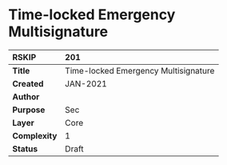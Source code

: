 # Time-locked Emergency Multisignature


|RSKIP          | 201 |
| :------------ |:-------------|
|**Title**      |Time-locked Emergency Multisignature|
|**Created**    |JAN-2021 |
|**Author**     | |
|**Purpose**    |Sec |
|**Layer**      |Core |
|**Complexity** |1 |
|**Status**     |Draft |

 
